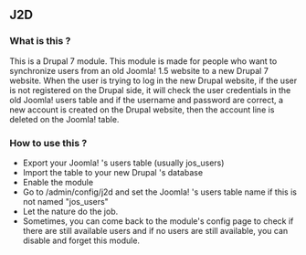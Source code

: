 ## J2D
### What is this ?
This is a Drupal 7 module.
This module is made for people who want to synchronize users from an old Joomla! 1.5 website to a new Drupal 7 website.
When the user is trying to log in the new Drupal website, if the user is not registered on the Drupal side, it will check the user credentials in the old Joomla! users table and if the username and password are correct, a new account is created on the Drupal website, then the account line is deleted on the Joomla! table.
### How to use this ?
* Export your Joomla! 's users table (usually jos_users)
* Import the table to your new Drupal 's database
* Enable the module
* Go to /admin/config/j2d and set the Joomla! 's users table name if this is not named "jos_users"
* Let the nature do the job.
* Sometimes, you can come back to the module's config page to check if there are still available users and if no users are still available, you can disable and forget this module.
